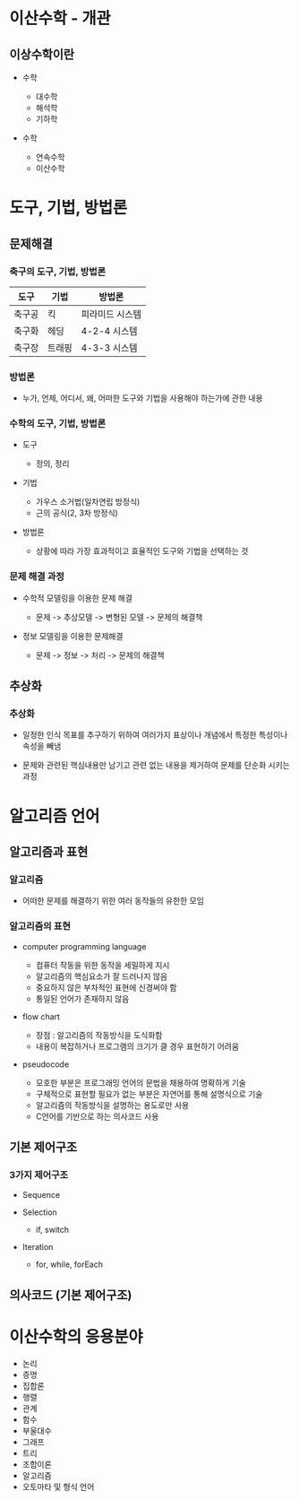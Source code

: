 # 이산수학 - 개관
## 이상수학이란
* 수학
  * 대수학
  * 해석학
  * 기하학

* 수학
  * 연속수학
  * 이산수학

# 도구, 기법, 방법론
## 문제해결
### 축구의 도구, 기법, 방법론

| 도구 | 기법 | 방법론 |
|---|---|---|
|축구공|킥|피라미드 시스템|
|축구화|헤딩|4-2-4 시스템|
|축구장|트래핑|4-3-3 시스템|

### 방법론
* 누가, 언제, 어디서, 왜, 어떠한 도구와 기법을 사용해야 하는가에 관한 내용

### 수학의 도구, 기법, 방법론
* 도구
  * 정의, 정리

* 기법
  * 가우스 소거법(일차연립 방정식)
  * 근의 공식(2, 3차 방정식)

* 방법론
  * 상황에 따라 가장 효과적이고 효율적인 도구와 기법을 선택하는 것

### 문제 해결 과정
* 수학적 모델링을 이용한 문제 해결
  * 문제 -> 추상모델 -> 변형된 모델 -> 문제의 해결책

* 정보 모델링을 이용한 문제해결
  * 문제 -> 정보 -> 처리 -> 문제의 해결책

## 추상화
### 추상화
* 일정한 인식 목표를 추구하기 위하여 여러가지 표상이나 개념에서 특정한 특성이나 속성을 빼냄

* 문제와 관련된 핵심내용만 남기고 관련 없는 내용을 제거하여 문제를 단순화 시키는 과정

# 알고리즘 언어
## 알고리즘과 표현
### 알고리즘
* 어떠한 문제를 해결하기 위한 여러 동작들의 유한한 모임

### 알고리즘의 표현
* computer programming language
  * 컴퓨터 작동을 위한 동작을 세밀하게 지시
  * 알고리즘의 핵심요소가 잘 드러나지 않음
  * 중요하지 않은 부차적인 표현에 신경써야 함
  * 통일된 언어가 존재하지 않음

* flow chart
  * 장점 : 알고리즘의 작동방식을 도식화함
  * 내용이 복잡하거나 프로그램의 크기가 클 경우 표현하기 어려움
* pseudocode
  * 모호한 부분은 프로그래밍 언어의 문법을 채용하여 명확하게 기술
  * 구체적으로 표현할 필요가 없는 부분은 자연어를 통해 설명식으로 기술
  * 알고리즘의 작동방식을 설명하는 용도로만 사용
  * C언어를 기반으로 하는 의사코드 사용

## 기본 제어구조
### 3가지 제어구조
* Sequence

* Selection
  * if, switch

* Iteration
  * for, while, forEach

## 의사코드 (기본 제어구조)

# 이산수학의 응용분야
* 논리
* 증명
* 집합론
* 행렬
* 관계
* 함수
* 부울대수
* 그래프
* 트리
* 조합이론
* 알고리즘
* 오토마타 및 형식 언어
